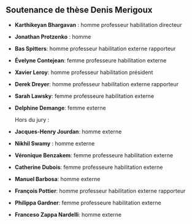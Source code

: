 ## Soutenance de thèse Denis Merigoux

- **Karthikeyan Bhargavan** : homme professeur habilitation directeur
- **Jonathan Protzenko** : homme
- **Bas Spitters**: homme professeur habilitation externe rapporteur
- **Évelyne Contejean**: femme professeure habilitation externe
- **Xavier Leroy**: homme professeur habilitation président
- **Derek Dreyer**: homme professeur habilitation externe rapporteur
- **Sarah Lawsky**: femme professeure habilitation externe
- **Delphine Demange**: femme externe

  Hors du jury :

- **Jacques-Henry Jourdan**: homme externe
- **Nikhil Swamy** : homme externe
- **Véronique Benzakem**: femme professeure habilitation externe
- **Catherine Dubois**: femme professeure habilitation externe
- **Manuel Barbosa**: homme externe
- **François Pottier**: homme professeur habilitation externe rapporteur
- **Philippa Gardner**: femme professeure habilitation externe
- **Franceso Zappa Nardelli**: homme externe
